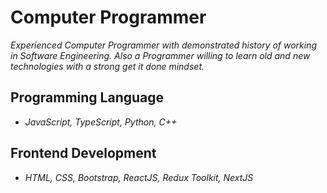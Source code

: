 # Computer Programmer
_Experienced Computer Programmer with demonstrated history of working in Software Engineering. Also a Programmer willing to learn old and new technologies with a strong get it done mindset._

## Programming Language
- _JavaScript, TypeScript, Python, C++_

## Frontend Development
- _HTML, CSS, Bootstrap, ReactJS, Redux Toolkit, NextJS_
